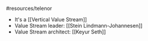 #resources/telenor 

* It's a [[Vertical Value Stream]]
* Value Stream leader: [[Stein Lindmann-Johannesen]]
* Value Stream architect: [[Keyur Seth]]